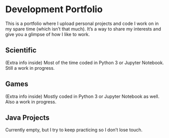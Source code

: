 # Development Portfolio

This is a portfolio where I upload personal projects and code I work on in my spare time (which isn’t that much).
It’s a way to share my interests and give you a glimpse of how I like to work.

## Scientific
(Extra info inside) Most of the time coded in Python 3 or Jupyter Notebook.
Still a work in progress.

## Games
(Extra info inside) Mostly coded in Python 3 or Jupyter Notebook as well.
Also a work in progress.

## Java Projects
Currently empty, but I try to keep practicing so I don’t lose touch.